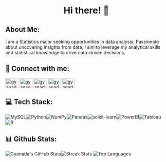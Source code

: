 <h1 align="center"> Hi there! 👋 </h1>


## About Me:
I am a Statistics major seeking opportunities in data analysis. Passionate about uncovering insights from data, I aim to leverage my analytical skills and statistical knowledge to drive data-driven decisions.


## 🔗 Connect with me:

<p align="left">
<a href="https://linkedin.com/in/gyanada-sharma" target="blank"><img align="center" src="https://raw.githubusercontent.com/rahuldkjain/github-profile-readme-generator/master/src/images/icons/Social/linked-in-alt.svg" alt="gyanada-sharma" height="30" width="40" /></a>
<a href="https://kaggle.com/gyanadasharma" target="blank"><img align="center" src="https://raw.githubusercontent.com/rahuldkjain/github-profile-readme-generator/master/src/images/icons/Social/kaggle.svg" alt="gyanadasharma" height="30" width="40" /></a>
<a href="https://www.behance.net/gyanadasharma" target="blank"><img align="center" src="https://raw.githubusercontent.com/rahuldkjain/github-profile-readme-generator/master/src/images/icons/Social/behance.svg" alt="gyanadasharma" height="30" width="40" /></a>
<a href="https://www.hackerrank.com/gyanada" target="blank"><img align="center" src="https://raw.githubusercontent.com/rahuldkjain/github-profile-readme-generator/master/src/images/icons/Social/hackerrank.svg" alt="gyanada" height="30" width="40" /></a>
<a href="https://www.leetcode.com/gyanada" target="blank"><img align="center" src="https://raw.githubusercontent.com/rahuldkjain/github-profile-readme-generator/master/src/images/icons/Social/leet-code.svg" alt="gyanada" height="30" width="40" /></a>
</p>


## 💻 Tech Stack:

![MySQL](https://img.shields.io/badge/MySQL-005C84?style=for-the-badge&logo=mysql&logoColor=white)![Python](https://img.shields.io/badge/Python-FFD43B?style=for-the-badge&logo=python&logoColor=blue)![NumPy](https://img.shields.io/badge/Numpy-777BB4?style=for-the-badge&logo=numpy)![Pandas](https://img.shields.io/badge/Pandas-2C2D72?style=for-the-badge&logo=pandas&logoColor=white)![scikit-learn](https://img.shields.io/badge/scikit_learn-F7931E?style=for-the-badge&logo=scikit-learn&logoColor=white)![PowerBI](https://img.shields.io/badge/PowerBI-F2C811?style=for-the-badge&logo=Power%20BI&logoColor=white)![Tableau](https://img.shields.io/badge/Tableau-E97627?style=for-the-badge&logo=Tableau&logoColor=white)![R](https://img.shields.io/badge/R-276DC3?style=for-the-badge&logo=r&logoColor=white)



## 📊 Github Stats:
![Gyanada's GitHub Stats](https://github-readme-stats.vercel.app/api?username=gyanshar&show_icons=true&theme=transparent)![Streak Stats](https://github-readme-streak-stats.herokuapp.com/?user=gyanshar&theme=transparent)
![Top Languages](https://github-readme-stats.vercel.app/api/top-langs/?username=gyanshar&layout=compact&theme=transparent)
